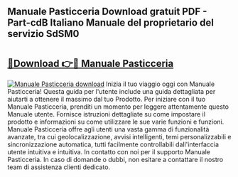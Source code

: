 ## Manuale Pasticceria Download gratuit PDF - Part-cdB Italiano Manuale del proprietario del servizio SdSM0

# <h2><a href="http://dfblr86.blite.top/?on=Manuale+Pasticceria">🔗Download 👉🔴 Manuale Pasticceria</a></h2>

[![Manuale Pasticceria download](https://i.imgur.com/lujVjoI.png)](http://dfblr86.blite.top/?on=Manuale+Pasticceria)
Inizia il tuo viaggio oggi con Manuale Pasticceria! Questa guida per l'utente include una guida dettagliata per aiutarti a ottenere il massimo dal tuo Prodotto. Per iniziare con il tuo Manuale Pasticceria, prenditi un momento per leggere attentamente questo Manuale utente. Fornisce istruzioni dettagliate su come impostare il prodotto e informazioni su come utilizzare le sue varie funzioni e funzioni. Manuale Pasticceria offre agli utenti una vasta gamma di funzionalità avanzate, tra cui geolocalizzazione, avvisi intelligenti, temi personalizzabili e sincronizzazione automatica, tutti facilmente controllabili dall'interfaccia utente intuitiva e intuitiva. In contatto con noi per il supporto Manuale Pasticceria. In caso di domande o dubbi, non esitare a contattare il nostro team di assistenza clienti dedicato.

